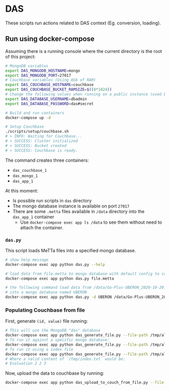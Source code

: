 DAS
===

These scripts run actions related to DAS context (Eg. conversion, loading).

## Run using docker-compose

Assuming there is a running console where the current directory is the root of this project:

```sh
# MongoDB variables
export DAS_MONGODB_HOSTNAME=mongo
export DAS_MONGODB_PORT=27017
# Couchbase variables (Using 8Gb of RAM)
export DAS_COUCHBASE_HOSTNAME=couchbase
export DAS_COUCHBASE_BUCKET_RAMSIZE=$((8*1024))
# Change the following values when running on a public instance (used by MongoDB and Couchbase)
export DAS_DATABASE_USERNAME=dbadmin
export DAS_DATABASE_PASSWORD=das#secret

# Build and run containers
docker-compose up -d

# Setup Couchbase
./scripts/setup/couchbase.sh
# > INFO: Waiting for Couchbase...
# > SUCCESS: Cluster initialized
# > SUCCESS: Bucket created
# > SUCCESS: Couchbase is ready.
```

The command creates three containers:

- `das_couchbase_1`
- `das_mongo_1`
- `das_app_1`

At this moment:

- Is possible run scripts in `das` directory
- The mongo database instance is available on port `27017`
- There are some `.metta` files available in `/data` directory into the `das_app_1` container
    - Use `docker-compose exec app ls /data` to see them without need to attach the container.

### `das.py`

This script loads MeTTa files into a specified mongo database.

```sh
# show help message
docker-compose exec app python das.py --help

# load data from file.metta to mongo database with default config to connection
docker-compose exec app python das.py file.metta

# the following command load data from /data/Go-Plus-UBERON_2020-10-20.metta file
# into a mongo database named UBERON
docker-compose exec app python das.py -d UBERON /data/Go-Plus-UBERON_2020-10-20.metta
```

### Populating Couchbase from file

First, generate `(id, value)` file running:

```sh
# This will use the MongoDB "das" database
docker-compose exec app python das_generate_file.py --file-path /tmp/all_pairs.txt
# To run it against a specific mongo database:
docker-compose exec app python das_generate_file.py --file-path /tmp/all_pairs.txt -d UBERON
# To run it using a index file
docker-compose exec app python das_generate_file.py --file-path /tmp/all_pairs.txt --index-path /tmp/index.txt
# Where a valid content of `/tmp/index.txt` would be:
# Evaluation 2 2 3
```

Now, upload the data to couchbase by running:

```sh
docker-compose exec app python das_upload_to_couch_from_file.py --file-path /tmp/all_pairs.txt
```
